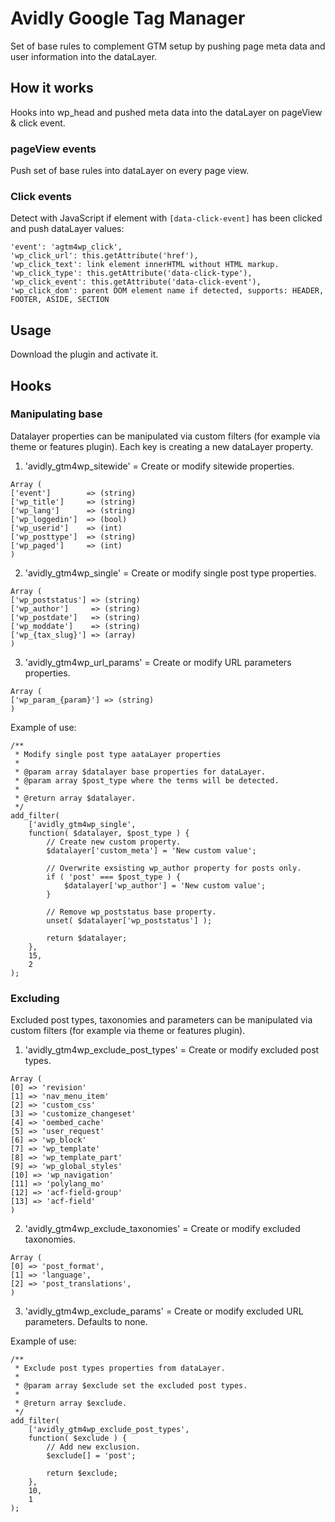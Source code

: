 # Avidly Google Tag Manager
Set of base rules to complement GTM setup by pushing page meta data and user information into the dataLayer.

## How it works
Hooks into wp_head and pushed meta data into the dataLayer on pageView & click event.

### pageView events
Push set of base rules into dataLayer on every page view.

### Click events
Detect with JavaScript if element with `[data-click-event]` has been clicked and push dataLayer values:
```
'event': 'agtm4wp_click',
'wp_click_url': this.getAttribute('href'),
'wp_click_text': link element innerHTML without HTML markup.
'wp_click_type': this.getAttribute('data-click-type'),
'wp_click_event': this.getAttribute('data-click-event'),
'wp_click_dom': parent DOM element name if detected, supports: HEADER, FOOTER, ASIDE, SECTION
```

## Usage
Download the plugin and activate it.

## Hooks

### Manipulating base 
Datalayer properties can be manipulated via custom filters (for example via theme or features plugin). Each key is creating a new dataLayer property. 

1. 'avidly_gtm4wp_sitewide' = Create or modify sitewide properties.
```
Array (
['event']        => (string)
['wp_title']     => (string)
['wp_lang']      => (string)
['wp_loggedin']  => (bool)
['wp_userid']    => (int)
['wp_posttype']  => (string)
['wp_paged']     => (int)
)
```
2. 'avidly_gtm4wp_single' = Create or modify single post type properties.
```
Array (
['wp_poststatus'] => (string)
['wp_author']     => (string)
['wp_postdate']   => (string)
['wp_moddate']    => (string)
['wp_{tax_slug}'] => (array)
)
```
3. 'avidly_gtm4wp_url_params' = Create or modify URL parameters properties.
```
Array (
['wp_param_{param}'] => (string)
)
```

Example of use:

	/**
	 * Modify single post type aataLayer properties
	 *
	 * @param array $datalayer base properties for dataLayer.
	 * @param array $post_type where the terms will be detected.
	 *
	 * @return array $datalayer.
	 */
	add_filter(
		['avidly_gtm4wp_single',
		function( $datalayer, $post_type ) {
			// Create new custom property.
			$datalayer['custom_meta'] = 'New custom value';

			// Overwrite exsisting wp_author property for posts only.
			if ( 'post' === $post_type ) {
				$datalayer['wp_author'] = 'New custom value';
			}

			// Remove wp_poststatus base property.
			unset( $datalayer['wp_poststatus'] );

			return $datalayer;
		},
		15,
		2
	);

### Excluding
Excluded post types, taxonomies and parameters can be manipulated via custom filters (for example via theme or features plugin).

1. 'avidly_gtm4wp_exclude_post_types' = Create or modify excluded post types.
```
Array (
[0] => 'revision'
[1] => 'nav_menu_item'
[2] => 'custom_css'
[3] => 'customize_changeset'
[4] => 'oembed_cache'
[5] => 'user_request'
[6] => 'wp_block'
[7] => 'wp_template'
[8] => 'wp_template_part'
[9] => 'wp_global_styles'
[10] => 'wp_navigation'
[11] => 'polylang_mo'
[12] => 'acf-field-group'
[13] => 'acf-field'
)
```
2. 'avidly_gtm4wp_exclude_taxonomies' = Create or modify excluded taxonomies.
```
Array (
[0] => 'post_format',
[1] => 'language',
[2] => 'post_translations',
)
```
3. 'avidly_gtm4wp_exclude_params' = Create or modify excluded URL parameters. Defaults to none.

Example of use:

	/**
	 * Exclude post types properties from dataLayer.
	 *
	 * @param array $exclude set the excluded post types.
	 *
	 * @return array $exclude.
	 */
	add_filter(
		['avidly_gtm4wp_exclude_post_types',
		function( $exclude ) {
			// Add new exclusion.
			$exclude[] = 'post';

			return $exclude;
		},
		10,
		1
	);

